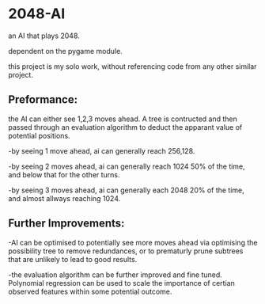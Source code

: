 # 2048-AI
an AI that plays 2048.

dependent on the pygame module.

this project is my solo work, without referencing code from any other similar project.

## Preformance:
the AI can either see 1,2,3 moves ahead. A tree is contructed and then passed through an evaluation algorithm to deduct the apparant value of potential positions.

-by seeing 1 move ahead, ai can generally reach 256,128.

-by seeing 2 moves ahead, ai can generally reach 1024 50% of the time, and below that for the other turns.

-by seeing 3 moves ahead, ai can generally each 2048 20% of the time, and almost allways reaching 1024.

## Further Improvements:
-AI can be optimised to potentially see more moves ahead via optimising the possibility tree to remove redundances, or to prematurly prune subtrees that are unlikely to lead to good results.

-the evaluation algorithm can be further improved and fine tuned. Polynomial regression can be used to scale the importance of certian observed features within some potential outcome.
